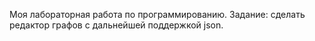 Моя лабораторная работа по программированию. Задание: сделать редактор графов с дальнейшей поддержкой json.
